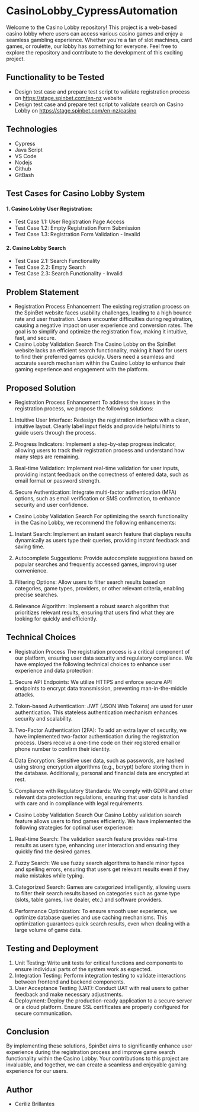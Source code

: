 # CasinoLobby_CypressAutomation
Welcome to the Casino Lobby repository! This project is a web-based casino lobby where users can access various casino games and enjoy a seamless gambling experience. Whether you're a fan of slot machines, card games, or roulette, our lobby has something for everyone. Feel free to explore the repository and contribute to the development of this exciting project.

## Functionality to be Tested
- Design test case and prepare test script to validate registration process on https://stage.spinbet.com/en-nz website
- Design test case and prepare test script to validate search on Casino Lobby on https://stage.spinbet.com/en-nz/casino

## Technologies
- Cypress
- Java Script
- VS Code
- Nodejs
- Github
- GitBash

## Test Cases for Casino Lobby System
#### 1. Casino Lobby User Registration:
- Test Case 1.1: User Registration Page Access
- Test Case 1.2: Empty Registration Form Submission
- Test Case 1.3: Registration Form Validation - Invalid
#### 2. Casino Lobby Search 
- Test Case 2.1: Search Functionality
- Test Case 2.2: Empty Search
- Test Case 2.3: Search Functionality - Invalid

## Problem Statement
- Registration Process Enhancement
The existing registration process on the SpinBet website faces usability challenges, leading to a high bounce rate and user frustration. Users encounter difficulties during registration, causing a negative impact on user experience and conversion rates. The goal is to simplify and optimize the registration flow, making it intuitive, fast, and secure.
- Casino Lobby Validation Search
The Casino Lobby on the SpinBet website lacks an efficient search functionality, making it hard for users to find their preferred games quickly. Users need a seamless and accurate search mechanism within the Casino Lobby to enhance their gaming experience and engagement with the platform.

## Proposed Solution
- Registration Process Enhancement
To address the issues in the registration process, we propose the following solutions:

1. Intuitive User Interface: Redesign the registration interface with a clean, intuitive layout. Clearly label input fields and provide helpful hints to guide users through the process.

2. Progress Indicators: Implement a step-by-step progress indicator, allowing users to track their registration process and understand how many steps are remaining.

3. Real-time Validation: Implement real-time validation for user inputs, providing instant feedback on the correctness of entered data, such as email format or password strength.

4. Secure Authentication: Integrate multi-factor authentication (MFA) options, such as email verification or SMS confirmation, to enhance security and user confidence.

- Casino Lobby Validation Search
For optimizing the search functionality in the Casino Lobby, we recommend the following enhancements:

1. Instant Search: Implement an instant search feature that displays results dynamically as users type their queries, providing instant feedback and saving time.

2. Autocomplete Suggestions: Provide autocomplete suggestions based on popular searches and frequently accessed games, improving user convenience.

3. Filtering Options: Allow users to filter search results based on categories, game types, providers, or other relevant criteria, enabling precise searches.

4. Relevance Algorithm: Implement a robust search algorithm that prioritizes relevant results, ensuring that users find what they are looking for quickly and efficiently.

## Technical Choices
- Registration Process
The registration process is a critical component of our platform, ensuring user data security and regulatory compliance. We have employed the following technical choices to enhance user experience and data protection:

1. Secure API Endpoints: We utilize HTTPS and enforce secure API endpoints to encrypt data transmission, preventing man-in-the-middle attacks.

2. Token-based Authentication: JWT (JSON Web Tokens) are used for user authentication. This stateless authentication mechanism enhances security and scalability.

3. Two-Factor Authentication (2FA): To add an extra layer of security, we have implemented two-factor authentication during the registration process. Users receive a one-time code on their registered email or phone number to confirm their identity.

4. Data Encryption: Sensitive user data, such as passwords, are hashed using strong encryption algorithms (e.g., bcrypt) before storing them in the database. Additionally, personal and financial data are encrypted at rest.

5. Compliance with Regulatory Standards: We comply with GDPR and other relevant data protection regulations, ensuring that user data is handled with care and in compliance with legal requirements.

- Casino Lobby Validation Search
Our Casino Lobby validation search feature allows users to find games efficiently. We have implemented the following strategies for optimal user experience:

1. Real-time Search: The validation search feature provides real-time results as users type, enhancing user interaction and ensuring they quickly find the desired games.

2. Fuzzy Search: We use fuzzy search algorithms to handle minor typos and spelling errors, ensuring that users get relevant results even if they make mistakes while typing.

3. Categorized Search: Games are categorized intelligently, allowing users to filter their search results based on categories such as game type (slots, table games, live dealer, etc.) and software providers.

4. Performance Optimization: To ensure smooth user experience, we optimize database queries and use caching mechanisms. This optimization guarantees quick search results, even when dealing with a large volume of game data.

## Testing and Deployment
1. Unit Testing: Write unit tests for critical functions and components to ensure individual parts of the system work as expected.
2. Integration Testing: Perform integration testing to validate interactions between frontend and backend components.
3. User Acceptance Testing (UAT): Conduct UAT with real users to gather feedback and make necessary adjustments.
4. Deployment: Deploy the production-ready application to a secure server or a cloud platform. Ensure SSL certificates are properly configured for secure communication.

## Conclusion
By implementing these solutions, SpinBet aims to significantly enhance user experience during the registration process and improve game search functionality within the Casino Lobby. Your contributions to this project are invaluable, and together, we can create a seamless and enjoyable gaming experience for our users.

## Author
- Ceriliz Brillantes
